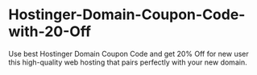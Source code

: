 # Hostinger-Domain-Coupon-Code-with-20-Off
Use best Hostinger Domain Coupon Code and get 20% Off for new user this high-quality web hosting that pairs perfectly with your new domain.
